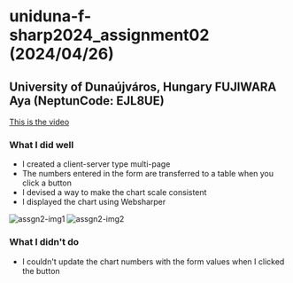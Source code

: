 # uniduna-f-sharp2024_assignment02 (2024/04/26)

## University of Dunaújváros, Hungary FUJIWARA Aya (NeptunCode: EJL8UE)

[This is the video](https://abasami.github.io/uniduna-f-sharp2024_assignment02/screencapture-video.mp4)

### What I did well
* I created a client-server type multi-page
* The numbers entered in the form are transferred to a table when you click a button
* I devised a way to make the chart scale consistent
* I displayed the chart using Websharper

![assgn2-img1](https://github.com/abasami/uniduna-f-sharp2024_assignment02/assets/165396658/11688430-4d5f-4644-b7ab-cbfb4eb2b96d)
![assgn2-img2](https://github.com/abasami/uniduna-f-sharp2024_assignment02/assets/165396658/6c657bcf-cafe-4a29-bf13-7605fe18a679)

### What I didn't do
* I couldn't update the chart numbers with the form values ​​when I clicked the button
